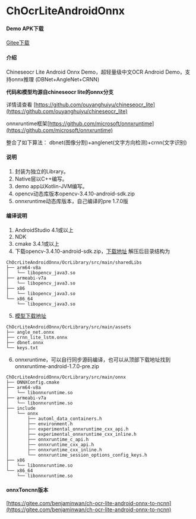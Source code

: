 # ChOcrLiteAndroidOnnx

#### Demo APK下载
[Gitee下载](https://gitee.com/benjaminwan/ch-ocr-lite-android-onnx/releases)

#### 介绍
Chineseocr Lite Android Onnx Demo，超轻量级中文OCR Android Demo，支持onnx推理 (DBNet+AngleNet+CRNN)

**代码和模型均源自chineseocr lite的onnx分支**

详情请查看 [https://github.com/ouyanghuiyu/chineseocr_lite](https://github.com/ouyanghuiyu/chineseocr_lite)

onnxruntime框架[https://github.com/microsoft/onnxruntime](https://github.com/microsoft/onnxruntime)

整合了如下算法：
dbnet(图像分割)+anglenet(文字方向检测)+crnn(文字识别)
#### 说明
1. 封装为独立的Library。
2. Native层以C++编写。
3. demo app以Kotlin-JVM编写。
4. opencv动态库版本opencv-3.4.10-android-sdk.zip
5. onnxruntime动态库版本，自己编译的pre 1.7.0版

#### 编译说明
1.  AndroidStudio 4.1或以上
2.  NDK
3.  cmake 3.4.1或以上
4.  下载opencv-3.4.10-android-sdk.zip，[下载地址](https://github.com/opencv/opencv/releases/tag/3.4.11)
解压后目录结构为
```
ChOcrLiteAndroidOnnx/OcrLibrary/src/main/sharedLibs
├── arm64-v8a
│   └── libopencv_java3.so
├── armeabi-v7a
│   └── libopencv_java3.so
├── x86
│   └── libopencv_java3.so
└── x86_64
    └── libopencv_java3.so
```
5.  [模型下载地址](https://github.com/ouyanghuiyu/chineseocr_lite/tree/onnx/models)
```
ChOcrLiteAndroidOnnx/OcrLibrary/src/main/assets
├── angle_net.onnx
├── crnn_lite_lstm.onnx
├── dbnet.onnx
└── keys.txt
```
6.  onnxruntime，可以自行同步源码编译，也可以从顶部下载地址找到onnxruntime-android-1.7.0-pre.zip
```
ChOcrLiteAndroidOnnx/OcrLibrary/src/main/onnx
├── ONNXConfig.cmake
├── arm64-v8a
│   └── libonnxruntime.so
├── armeabi-v7a
│   └── libonnxruntime.so
├── include
│   └── onnx
│       ├── automl_data_containers.h
│       ├── environment.h
│       ├── experimental_onnxruntime_cxx_api.h
│       ├── experimental_onnxruntime_cxx_inline.h
│       ├── onnxruntime_c_api.h
│       ├── onnxruntime_cxx_api.h
│       ├── onnxruntime_cxx_inline.h
│       └── onnxruntime_session_options_config_keys.h
├── x86
│   └── libonnxruntime.so
└── x86_64
    └── libonnxruntime.so
```

#### onnxToncnn版本
[https://gitee.com/benjaminwan/ch-ocr-lite-android-onnx-to-ncnn](https://gitee.com/benjaminwan/ch-ocr-lite-android-onnx-to-ncnn)

